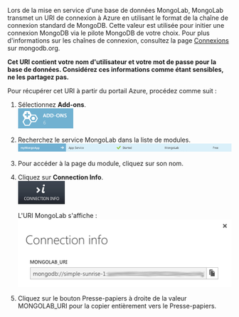 Lors de la mise en service d'une base de données MongoLab, MongoLab
transmet un URI de connexion à Azure en utilisant le format de la chaîne
de connexion standard de MongoDB. Cette valeur est utilisée pour initier
une connexion MongoDB via le pilote MongoDB de votre choix. Pour plus
d'informations sur les chaînes de connexion, consultez la page
[Connexions][1] sur mongodb.org.

**Cet URI contient votre nom d'utilisateur et votre mot de passe pour la
base de données. Considérez ces informations comme étant sensibles, ne
les partagez pas.**

Pour récupérer cet URI à partir du portail Azure, procédez comme suit :

1.  Sélectionnez **Add-ons**.  
     ![BoutonModules](./media/howto-get-connectioninfo-mongolab/button-addons.png)
2.  Recherchez le service MongoLab dans la liste de modules.  
     ![EntréeMongoLab](./media/howto-get-connectioninfo-mongolab/entry-mongolabaddon.png)
3.  Pour accéder à la page du module, cliquez sur son nom.
4.  Cliquez sur **Connection Info**.  
     ![BoutonInformationsDeConnexion](./media/howto-get-connectioninfo-mongolab/button-connectioninfo.png)
    
     L'URI MongoLab s'affiche :  
     ![ÉcranInformationsDeConnexion](./media/howto-get-connectioninfo-mongolab/dialog-mongolab_connectioninfo.png)
5.  Cliquez sur le bouton Presse-papiers à droite de la valeur
    MONGOLAB\_URI pour la copier entièrement vers le Presse-papiers.



[1]: http://www.mongodb.org/display/DOCS/Connections
